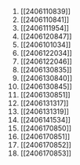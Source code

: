 1. [[2406110839]]
2. [[2406110841]]
3. [[2406111954]]
4. [[2406120847]]
5. [[2406101034]]
6. [[2406122034]]
7. [[2406122046]]
8. [[2406130835]]
9. [[2406130840]]
10. [[2406130845]]
11. [[2406130851]]
12. [[2406131317]]
13. [[2406131319]]
14. [[2406141534]]
15. [[2406170850]]
16. [[2406170851]]
17. [[2406170852]]
18. [[2406170853]]